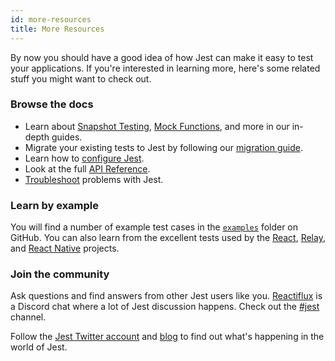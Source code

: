 ```yaml
---
id: more-resources
title: More Resources
---
```


By now you should have a good idea of how Jest can make it easy to test your
applications. If you're interested in learning more, here's some related stuff
you might want to check out.

### Browse the docs

* Learn about [Snapshot Testing](SnapshotTesting.md),
  [Mock Functions](MockFunctions.md), and more in our in-depth guides.
* Migrate your existing tests to Jest by following our
  [migration guide](MigrationGuide.md).
* Learn how to [configure Jest](Configuration.md).
* Look at the full [API Reference](GlobalAPI.md).
* [Troubleshoot](Troubleshooting.md) problems with Jest.

### Learn by example

You will find a number of example test cases in the
[`examples`](https://github.com/facebook/jest/tree/master/examples) folder on
GitHub. You can also learn from the excellent tests used by the
[React](https://github.com/facebook/react/tree/master/src/renderers/__tests__),
[Relay](https://github.com/facebook/relay/tree/master/packages/react-relay/modern/__tests__),
and
[React Native](https://github.com/facebook/react-native/tree/master/Libraries/Animated/src/__tests__)
projects.

### Join the community

Ask questions and find answers from other Jest users like you.
[Reactiflux](http://www.reactiflux.com/) is a Discord chat where a lot of Jest
discussion happens. Check out the [#jest](https://discord.gg/MWRhKCj) channel.

Follow the [Jest Twitter account](https://twitter.com/fbjest) and
[blog](/jest/blog/) to find out what's happening in the world of Jest.
